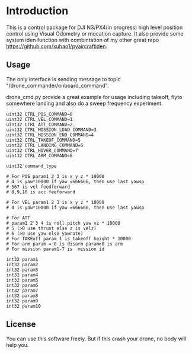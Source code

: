 # Introduction

This is a control package for DJI N3/PX4(in progress) high level position control using Visual Odometry or mocation capture.
It also provide some system iden function with combintation of my other great repo https://github.com/xuhao1/pyaircraftiden.

## Usage
The only interface is sending message to topic "/drone_commander/onboard_command".

drone_cmd.py provide a great example for usage including takeoff, flyto somewhere landing and also do a sweep frequency experiment.

```
uint32 CTRL_POS_COMMAND=0
uint32 CTRL_VEL_COMMAND=1
uint32 CTRL_ATT_COMMAND=2
uint32 CTRL_MISSION_LOAD_COMMAND=3
uint32 CTRL_MISSION_END_COMMAND=4
uint32 CTRL_TAKEOF_COMMAND=5
uint32 CTRL_LANDING_COMMAND=6
uint32 CTRL_HOVER_COMMAND=7
uint32 CTRL_ARM_COMMAND=8

uint32 command_type

# For POS param1 2 3 is x y z * 10000 
# 4 is yaw*10000 if yaw =666666, then use last yawsp
# 567 is vel feedforward
# 8,9,10 is acc feeforward

# For VEL param1 2 3 is x y z * 10000 
# 4 is yaw*10000 if yaw =666666, then use last yawsp

# For ATT 
# param1 2 3 4 is roll pitch yaw vz * 10000 
# 5 (>0 use thrust else z is velz)
# 6 (>0 use yaw else yawrate) 
# For TAKEoff param 1 is takeoff height * 10000
# For arm param = 0 is disarm param>0 is arm
# For mission param1-7 is  mission id

int32 param1
int32 param2
int32 param3
int32 param4
int32 param5
int32 param6
int32 param7
int32 param8
int32 param9
int32 param10

```

## License
You can use this software freely. But if this crash your drone, no body will help you.
